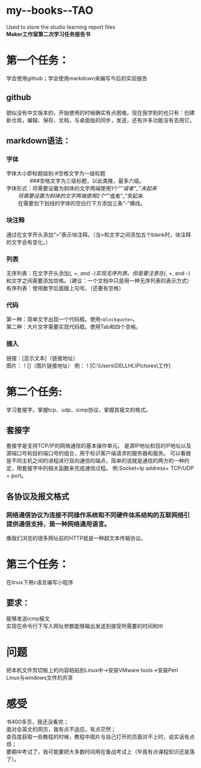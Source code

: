 # my--books--TAO
Used to store the studio learning report files      
**Maker工作室第二次学习任务报告书**
# 第一个任务：
学会使用github；学会使用markdown来编写今后的实验报告        
## github    
貌似没有中文版本的，开始使用的时候确实有点困难。现在我学到的也只有：创建新仓库，编辑、保存、文档，与桌面版的同步，发送，还有许多功能没有去用它。    
## markdown语法：    
### 字体    
字体大小即标题级别:#空格文字为一级标题    
                 ###空格文字为三级标题，以此类推，最多六级。    
字体形式：将需要设置为斜体的文字两端使用1个“*”或者“_”夹起来    
         将需要设置为斜体的文字两端使用2个“*”或者“_”夹起来    
          在需要划下划线的字体的空白行下方添加三条“-”横线。    
### 块注释    
通过在文字开头添加“>”表示块注释。（当>和文字之间添加五个blank时，块注释的文字会有变化。）    
### 列表    
无序列表：在文字开头添加(*, +, and -)实现无序列表。但是要注意在(*, +, and -)和文字之间需要添加空格。（建议：一个文档中只是用一种无序列表的表示方式）      
有序列表：使用数字后面跟上句号。（还要有空格）   
### 代码    
第一种：简单文字出现一个代码框。使用`<blockquote>`。    
第二种：大片文字需要实现代码框。使用Tab和四个空格。    
### 插入    
链接：[显示文本]（链接地址）    
图片：！[]（图片链接地址）
例：！[C:\Users\DELLHL\Pictures\工作]

# 第二个任务:   
学习套接字。掌握tcp、udp、icmp协议，掌握其报文的格式。    
## 套接字   
套接字是支持TCP/IP的网络通信的基本操作单元。
是源IP地址和目的IP地址以及源端口号和目的端口号的组合，用于标识客户端请求的服务器和服务。
可以看做是不同主机之间的进程进行双向通信的端点，简单的说就是通信的两方的一种约定，用套接字中的相关函数来完成通信过程。
例:Socket=Ip address+ TCP/UDP + port。
## 各协议及报文格式
### 网络通信协议为连接不同操作系统和不同硬件体系结构的互联网络引提供通信支持，是一种网络通用语言。   
像我们浏览的很多网址前的HTTP就是一种超文本传输协议。

# 第三个任务：     
在linux下用c语言编写小程序    
## 要求：    
能够发送icmp报文    
实现在命令行下写入网址参数能够输出发送到接受所需要的时间和ttl    
# 问题    
把本机文件剪切板上的内容粘贴到Linux中->安装VMware tools->安装Perl    
Linux与windows文件的共享     
# 感受     
书400多页，我还没看完；     
面对全英文的网页，我有点不适应，有点茫然；    
查百度获取一些教程的时候，教程中图片与自己打开的页面对不上时，说实话有点烦；    
要期中考试了，我可能要把大多数时间用在备战考试上（毕竟有点课程知识还是落了）。    

